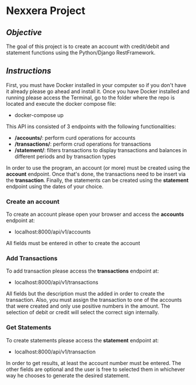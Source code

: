 # Nexxera Project

## _Objective_

The goal of this project is to create an account with credit/debit and statement functions using the Python/Django RestFramework.

## _Instructions_

First, you must have Docker installed in your computer so if you don't have it already please go ahead and install it. Once you have Docker installed and running please access the Terminal, go to the folder where the repo is located and execute the docker compose file:

* docker-compose up

This API ins consisted of 3 endpoints with the following functionalities:

* **/accounts/**: perform curd operations for accounts
* **/transactions/**: perform crud operations for transactions
* **/statement/**: filters transactions to display transactions and balances in different periods and by transaction types


In order to use the program, an account (or more) must be created using the **account** endpoint. Once that's done, the transactions need to be insert via the **transaction**. Finally, the statements can be created using the **statement** endpoint using the dates of your choice.


### **Create an account**
To create an account please open your browser and access the **accounts** endpoint at:

* localhost:8000/api/v1/accounts

All fields must be entered in other to create the account



### **Add Transactions**

To add transaction please access the **transactions** endpoint at:

* localhost:8000/api/v1/transactions

All fields but the description must the added in order to create the transaction. Also, you must assign the transaction to one of the accounts that were created and only use positive numbers in the amount. The selection of debit or credit will select the correct sign internally.


### **Get Statements**

To create statements please access the **statement** endpoint at:

* localhost:8000/api/v1/transaction

In order to get results, at least the account number must be entered. The other fields are optional and the user is free to selected them in whichever way he chooses to generate the desired statement.